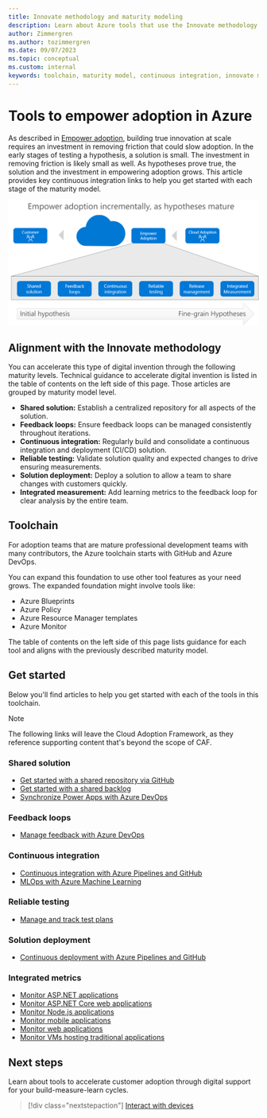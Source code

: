 ```yaml
---
title: Innovate methodology and maturity modeling
description: Learn about Azure tools that use the Innovate methodology to remove friction and empower adoption incrementally as hypotheses mature through the maturity model.
author: Zimmergren
ms.author: tozimmergren
ms.date: 09/07/2023
ms.topic: conceptual
ms.custom: internal
keywords: toolchain, maturity model, continuous integration, innovate methodology
---
```


# Tools to empower adoption in Azure

As described in [Empower adoption](../considerations/ci-cd.md), building true innovation at scale requires an investment in removing friction that could slow adoption. In the early stages of testing a hypothesis, a solution is small. The investment in removing friction is likely small as well. As hypotheses prove true, the solution and the investment in empowering adoption grows. This article provides key continuous integration links to help you get started with each stage of the maturity model.

![Diagram that shows the Cloud Adoption Framework approach to empower adoption.](../../_images/innovate/empower-adoption-maturity.png)

## Alignment with the Innovate methodology

You can accelerate this type of digital invention through the following maturity levels. Technical guidance to accelerate digital invention is listed in the table of contents on the left side of this page. Those articles are grouped by maturity model level.

- **Shared solution:** Establish a centralized repository for all aspects of the solution.
- **Feedback loops:** Ensure feedback loops can be managed consistently throughout iterations.
- **Continuous integration:** Regularly build and consolidate a continuous integration and deployment (CI/CD) solution.
- **Reliable testing:** Validate solution quality and expected changes to drive ensuring measurements.
- **Solution deployment:** Deploy a solution to allow a team to share changes with customers quickly.
- **Integrated measurement:** Add learning metrics to the feedback loop for clear analysis by the entire team.

## Toolchain

For adoption teams that are mature professional development teams with many contributors, the Azure toolchain starts with GitHub and Azure DevOps.

You can expand this foundation to use other tool features as your need grows. The expanded foundation might involve tools like:

- Azure Blueprints
- Azure Policy
- Azure Resource Manager templates
- Azure Monitor

The table of contents on the left side of this page lists guidance for each tool and aligns with the previously described maturity model.

## Get started

Below you'll find articles to help you get started with each of the tools in this toolchain.

> [!NOTE]
> The following links will leave the Cloud Adoption Framework, as they reference supporting content that's beyond the scope of CAF.

### Shared solution

- [Get started with a shared repository via GitHub](https://guides.github.com/introduction/git-handbook/)
- [Get started with a shared backlog](/azure/devops/boards/backlogs/backlogs-boards-plans)
- [Synchronize Power Apps with Azure DevOps](/power-platform/alm/devops-build-tools)

### Feedback loops

- [Manage feedback with Azure DevOps](/azure/devops/project/feedback)

### Continuous integration

- [Continuous integration with Azure Pipelines and GitHub](https://www.azuredevopslabs.com/labs/azuredevops/continuousintegration/)
- [MLOps with Azure Machine Learning](../../manage/mlops-machine-learning.md)

### Reliable testing

- [Manage and track test plans](/azure/devops/test/track-test-status)

### Solution deployment

- [Continuous deployment with Azure Pipelines and GitHub](https://www.azuredevopslabs.com/labs/azuredevops/continuousdeployment/)

### Integrated metrics

- [Monitor ASP.NET applications](/azure/azure-monitor/azure-monitor-app-hub)
- [Monitor ASP.NET Core web applications](/azure/azure-monitor/azure-monitor-app-hub)
- [Monitor Node.js applications](/azure/azure-monitor/app/nodejs-quick-start)
- [Monitor mobile applications](/azure/azure-monitor/app/mobile-center-quickstart)
- [Monitor web applications](/azure/azure-monitor/app/website-monitoring)
- [Monitor VMs hosting traditional applications](/azure/azure-monitor/vm/monitor-virtual-machine)

## Next steps

Learn about tools to accelerate customer adoption through digital support for your build-measure-learn cycles.

> [!div class="nextstepaction"]
> [Interact with devices](./devices.md)
